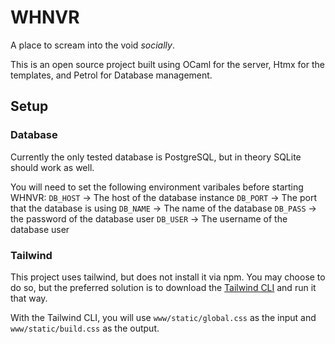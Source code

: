 # WHNVR
A place to scream into the void _socially_.

This is an open source project built using OCaml for the server, Htmx for the templates, and Petrol for Database management.

## Setup

### Database
Currently the only tested database is PostgreSQL, but in theory SQLite should work as well.

You will need to set the following environment varibales before starting WHNVR:
`DB_HOST` -> The host of the database instance
`DB_PORT` -> The port that the database is using
`DB_NAME` -> The name of the database
`DB_PASS` -> the password of the database user
`DB_USER` -> The username of the database user


### Tailwind
This project uses tailwind, but does not install it via npm. You may choose to do so, but the preferred solution
is to download the [Tailwind CLI](https://tailwindcss.com/blog/standalone-cli) and run it that way.

With the Tailwind CLI, you will use `www/static/global.css` as the input and `www/static/build.css` as the output.

